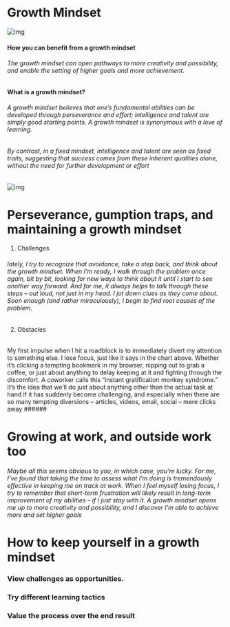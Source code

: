 


  #  Growth Mindset    
   


![img](https://i1.wp.com/atlassianblog.wpengine.com/wp-content/uploads/2015/11/growth-mindset.png?w=1101&ssl=1)

#### How you can benefit from a growth mindset ####
###### The growth mindset can open pathways to more creativity and possibility, and enable the setting of higher goals and more achievement. ######


#### What is a growth mindset? ####

###### A growth mindset believes that one’s fundamental abilities can be developed through perseverance and effort; intelligence and talent are simply good starting points. A growth mindset is synonymous with a love of learning.

 ###### By contrast, in a fixed mindset, intelligence and talent are seen as fixed traits, suggesting that success comes from these inherent qualities alone, without the need for further development or effort ######

![img](https://i2.wp.com/atlassianblog.wpengine.com/wp-content/uploads/NewGrowthMindset2.png?resize=768%2C960&ssl=1)



# Perseverance, gumption traps, and maintaining a growth mindset #


1. Challenges

###### lately, I try to recognize that avoidance, take a step back, and think about the growth mindset. When I’m ready, I walk through the problem once again, bit by bit, looking for new ways to think about it until I start to see another way forward. And for me, it always helps to talk through these steps – out loud, not just in my head. I jot down clues as they come about. Soon enough (and rather miraculously), I begin to find root causes of the problem. ######


2. Obstacles


###### 
My first impulse when I hit a roadblock is to immediately divert my attention to something else. I lose focus, just like it says in the chart above. Whether it’s clicking a tempting bookmark in my browser, nipping out to grab a coffee, or just about anything to delay keeping at it and fighting through the discomfort. A coworker calls this “instant gratification monkey syndrome.” It’s the idea that we’ll do just about anything other than the actual task at hand if it has suddenly become challenging, and especially when there are so many tempting diversions – articles, videos, email, social – mere clicks away ######


# Growing at work, and outside work too #

###### Maybe all this seems obvious to you, in which case, you’re lucky. For me, I’ve found that taking the time to assess what I’m doing is tremendously effective in keeping me on track at work. When I feel myself losing focus, I try to remember that short-term frustration will likely result in long-term improvement of my abilities – if I just stay with it. A growth mindset opens me up to more creativity and possibility, and I discover I’m able to achieve more and set higher goals ######
  
  # How to keep yourself in a growth mindset #
  
  
  ###  View challenges as opportunities. ###
  ### Try different learning tactics ###
  ### Value the process over the end result ###
